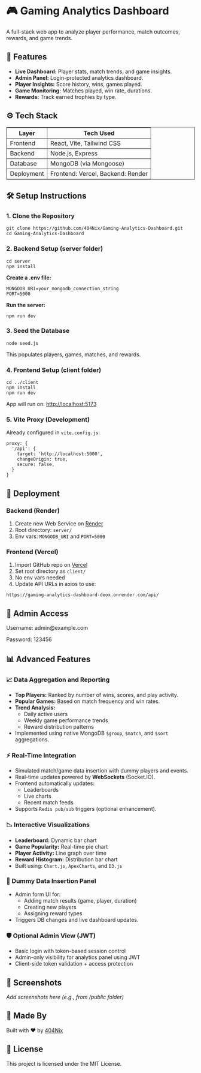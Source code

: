 <h1>🎮 Gaming Analytics Dashboard</h1>
<p>A full-stack web app to analyze player performance, match outcomes, rewards, and game trends.</p>

<h2>📌 Features</h2>
<ul>
  <li><strong>Live Dashboard:</strong> Player stats, match trends, and game insights.</li>
  <li><strong>Admin Panel:</strong> Login-protected analytics dashboard.</li>
  <li><strong>Player Insights:</strong> Score history, wins, games played.</li>
  <li><strong>Game Monitoring:</strong> Matches played, win rate, durations.</li>
  <li><strong>Rewards:</strong> Track earned trophies by type.</li>
</ul>

<h2>⚙️ Tech Stack</h2>
<table border="1" cellpadding="8" cellspacing="0">
  <tr><th>Layer</th><th>Tech Used</th></tr>
  <tr><td>Frontend</td><td>React, Vite, Tailwind CSS</td></tr>
  <tr><td>Backend</td><td>Node.js, Express</td></tr>
  <tr><td>Database</td><td>MongoDB (via Mongoose)</td></tr>
  <tr><td>Deployment</td><td>Frontend: Vercel, Backend: Render</td></tr>
</table>

<h2>🛠️ Setup Instructions</h2>

<h3>1. Clone the Repository</h3>
<pre><code>git clone https://github.com/404Nix/Gaming-Analytics-Dashboard.git
cd Gaming-Analytics-Dashboard</code></pre>

<h3>2. Backend Setup (server folder)</h3>
<pre><code>cd server
npm install</code></pre>

<p><strong>Create a .env file:</strong></p>
<pre><code>MONGODB_URI=your_mongodb_connection_string
PORT=5000</code></pre>

<p><strong>Run the server:</strong></p>
<pre><code>npm run dev</code></pre>

<h3>3. Seed the Database</h3>
<pre><code>node seed.js</code></pre>
<p>This populates players, games, matches, and rewards.</p>

<h3>4. Frontend Setup (client folder)</h3>
<pre><code>cd ../client
npm install
npm run dev</code></pre>
<p>App will run on: <a href="http://localhost:5173" target="_blank">http://localhost:5173</a></p>

<h3>5. Vite Proxy (Development)</h3>
<p>Already configured in <code>vite.config.js</code>:</p>
<pre><code>proxy: {
  '/api': {
    target: 'http://localhost:5000',
    changeOrigin: true,
    secure: false,
  }
}</code></pre>

<h2>🚀 Deployment</h2>
<h3>Backend (Render)</h3>
<ol>
  <li>Create new Web Service on <a href="https://render.com" target="_blank">Render</a></li>
  <li>Root directory: <code>server/</code></li>
  <li>Env vars: <code>MONGODB_URI</code> and <code>PORT=5000</code></li>
</ol>

<h3>Frontend (Vercel)</h3>
<ol>
  <li>Import GitHub repo on <a href="https://vercel.com" target="_blank">Vercel</a></li>
  <li>Set root directory as <code>client/</code></li>
  <li>No env vars needed</li>
  <li>Update API URLs in axios to use:</li>
</ol>
<pre><code>https://gaming-analytics-dashboard-deox.onrender.com/api/</code></pre>

<h2>🔐 Admin Access</h2>
<p>Username: admin@example.com</p>
<p>Password: 123456</p>

<h2>📊 Advanced Features</h2>

<h3>📈 Data Aggregation and Reporting</h3>
<ul>
  <li><strong>Top Players:</strong> Ranked by number of wins, scores, and play activity.</li>
  <li><strong>Popular Games:</strong> Based on match frequency and win rates.</li>
  <li><strong>Trend Analysis:</strong>
    <ul>
      <li>Daily active users</li>
      <li>Weekly game performance trends</li>
      <li>Reward distribution patterns</li>
    </ul>
  </li>
  <li>Implemented using native MongoDB <code>$group</code>, <code>$match</code>, and <code>$sort</code> aggregations.</li>
</ul>

<h3>⚡ Real-Time Integration</h3>
<ul>
  <li>Simulated match/game data insertion with dummy players and events.</li>
  <li>Real-time updates powered by <strong>WebSockets</strong> (Socket.IO).</li>
  <li>Frontend automatically updates:
    <ul>
      <li>Leaderboards</li>
      <li>Live charts</li>
      <li>Recent match feeds</li>
    </ul>
  </li>
  <li>Supports <code>Redis pub/sub</code> triggers (optional enhancement).</li>
</ul>

<h3>📉 Interactive Visualizations</h3>
<ul>
  <li><strong>Leaderboard:</strong> Dynamic bar chart</li>
  <li><strong>Game Popularity:</strong> Real-time pie chart</li>
  <li><strong>Player Activity:</strong> Line graph over time</li>
  <li><strong>Reward Histogram:</strong> Distribution bar chart</li>
  <li>Built using: <code>Chart.js</code>, <code>ApexCharts</code>, and <code>D3.js</code></li>
</ul>

<h3>🧪 Dummy Data Insertion Panel</h3>
<ul>
  <li>Admin form UI for:
    <ul>
      <li>Adding match results (game, player, duration)</li>
      <li>Creating new players</li>
      <li>Assigning reward types</li>
    </ul>
  </li>
  <li>Triggers DB changes and live dashboard updates.</li>
</ul>

<h3>🛡️ Optional Admin View (JWT)</h3>
<ul>
  <li>Basic login with token-based session control</li>
  <li>Admin-only visibility for analytics panel using JWT</li>
  <li>Client-side token validation + access protection</li>
</ul>

<h2>📸 Screenshots</h2>
<p><em>Add screenshots here (e.g., from /public folder)</em></p>

<h2>🙌 Made By</h2>
<p>Built with ❤️ by <a href="https://github.com/404Nix" target="_blank">404Nix</a></p>

<h2>📄 License</h2>
<p>This project is licensed under the MIT License.</p>
